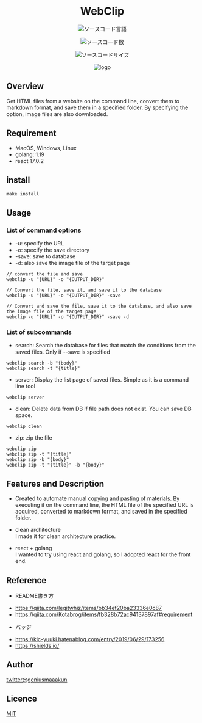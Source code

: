 <div style="text-align: center;">

# WebClip

![ソースコード言語](https://img.shields.io/github/languages/top/geniusmaaakun/webclip)

![ソースコード数](https://img.shields.io/github/languages/count/geniusmaaakun/webclip)

![ソースコードサイズ](https://img.shields.io/github/languages/code-size/geniusmaaakun/webclip)


![logo](./frontend/public/favicon.ico)

</div>



## Overview
Get HTML files from a website on the command line, convert them to markdown format, and save them in a specified folder.
By specifying the option, image files are also downloaded.


## Requirement
- MacOS, Windows, Linux
- golang: 1.19
- react 17.0.2

## install
```
make install
```

## Usage
### List of command options
* -u: specify the URL
* -o: specify the save directory
* -save: save to database
* -d: also save the image file of the target page

```
// convert the file and save
webclip -u "{URL}" -o "{OUTPUT_DIR}"

// Convert the file, save it, and save it to the database
webclip -u "{URL}" -o "{OUTPUT_DIR}" -save

// Convert and save the file, save it to the database, and also save the image file of the target page
webclip -u "{URL}" -o "{OUTPUT_DIR}" -save -d
```

###  List of subcommands

* search: Search the database for files that match the conditions from the saved files. Only if --save is specified
```
webclip search -b "{body}"
webclip search -t "{title}"
```

* server: Display the list page of saved files. Simple as it is a command line tool
```
webclip server
```

* clean: Delete data from DB if file path does not exist. You can save DB space.
```
webclip clean
```

* zip: zip the file
```
webclip zip
webclip zip -t "{title}"
webclip zip -b "{body}"
webclip zip -t "{title}" -b "{body}"
```



## Features and Description

- Created to automate manual copying and pasting of materials.
By executing it on the command line, the HTML file of the specified URL is acquired, converted to markdown format, and saved in the specified folder.

- clean architecture \
I made it for clean architecture practice.

- react + golang \
I wanted to try using react and golang, so I adopted react for the front end.


## Reference

- README書き方
* https://qiita.com/legitwhiz/items/bb34ef20ba23336e0c87
* https://qiita.com/Kotabrog/items/fb328b72ac94137897af#requirement

- バッジ
* https://kic-yuuki.hatenablog.com/entry/2019/06/29/173256
* https://shields.io/


## Author

[twitter@geniusmaaakun](https://twitter.com/geniusmaaakun)

## Licence

[MIT](https://opensource.org/license/mit/)
